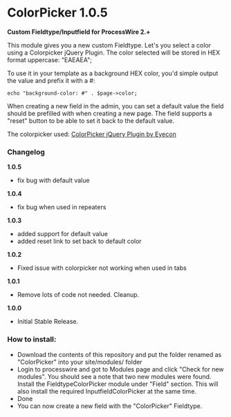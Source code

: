 ColorPicker 1.0.5
=====================

**Custom Fieldtype/Inputfield for ProcessWire 2.+**

This module gives you a new custom Fieldtype. Let's you select a color using a Colorpicker jQuery Plugin. The color selected will be stored in HEX format uppercase: "EAEAEA";

To use it in your template as a background HEX color, you'd simple output the value and prefix it with a #:

```
echo "background-color: #" . $page->color;
```

When creating a new field in the admin, you can set a default value the field should be prefilled with when creating a new page. The field supports a "reset" button to be able to set it back to the default value.

The colorpicker used:
[ColorPicker jQuery Plugin by Eyecon](http://www.eyecon.ro/colorpicker/)

### Changelog

**1.0.5**

- fix bug with default value

**1.0.4**

- fix bug when used in repeaters

**1.0.3**

- added support for default value
- added reset link to set back to default color

**1.0.2**

- Fixed issue with colorpicker not working when used in tabs

**1.0.1**

- Remove lots of code not needed. Cleanup.

**1.0.0**

- Initial Stable Release.


### How to install:

- Download the contents of this repository and put the folder renamed as "ColorPicker" into your site/modules/ folder
- Login to processwire and got to Modules page and click "Check for new modules". You should see a note that two new modules were found. Install the FieldtypeColorPicker module under "Field" section. This will also install the required InputfieldColorPicker at the same time.
- Done
- You can now create a new field with the "ColorPicker" Fieldtype.



